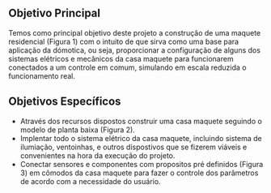## Objetivo Principal

Temos como principal objetivo deste projeto a construção de uma maquete residencial (Figura 1) com o intuito de que sirva como uma base para aplicação 
da dómotica, ou seja, proporcionar a configuração de alguns dos sistemas elétricos e mecânicos da casa maquete para funcionarem conectados a um controle em comum, simulando 
em escala reduzida o funcionamento real.

## Objetivos Específicos 

* Através dos recursos dispostos construir uma casa maquete seguindo o modelo de planta baixa (Figura 2).  
* Implentar todo o sistema elétrico da casa maquete, incluindo sistema de ilumiação, ventoinhas, e outros dispostivos que se fizerem viáveis e convenientes
na hora da execução do projeto.  
* Conectar sensores e componentes com propositos pré definidos (Figura 3) em cômodos da casa maquete para fazer o controle dos parâmetros de acordo com a 
necessidade do usuário. 
